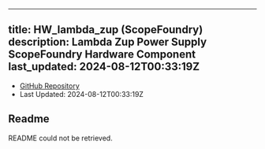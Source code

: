 
---
title: HW_lambda_zup (ScopeFoundry)
description: Lambda Zup Power Supply ScopeFoundry Hardware Component
last_updated: 2024-08-12T00:33:19Z
---
- [GitHub Repository](https://github.com/ScopeFoundry/HW_lambda_zup)
- Last Updated: 2024-08-12T00:33:19Z
## Readme
README could not be retrieved.
